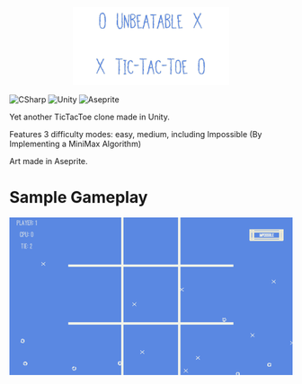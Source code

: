 <p align="center">
  <img src="https://github.com/Nizar1999/Unbeatable-TicTacToe/blob/main/screenshots/Banner.png" width = 55%; height=55% />
</p>

![CSharp](https://img.shields.io/badge/-C%23-%235B88E2?style=for-the-badge&logo=csharp&logoColor=%23F5F4E9) 
![Unity](https://img.shields.io/badge/-Unity-%235B88E2?style=for-the-badge&logo=unity&logoColor=%23F5F4E9) 
![Aseprite](https://img.shields.io/badge/-Aseprite-%235B88E2?style=for-the-badge&logo=aseprite&logoColor=%23F5F4E9) 

 Yet another TicTacToe clone made in Unity.
 
 Features 3 difficulty modes: easy, medium, including Impossible (By Implementing a MiniMax Algorithm)
 
 Art made in Aseprite.
 
 # Sample Gameplay
 ![screen-gif](./screenshots/Gameplay.gif)
